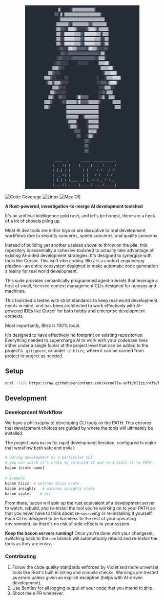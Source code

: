 <p align="center">
  <img src="assets/blizz.png" height="600">
</p>

![Code Coverage](https://img.shields.io/badge/Code%20Coverage-33%25-critical?style=flat)
![Linux](https://github.com/kernelle-soft/blizz/actions/workflows/linux.yml/badge.svg?branch=dev)
![Mac OS](https://github.com/kernelle-soft/blizz/actions/workflows/macos.yml/badge.svg?branch=dev)

**A Rust-powered, investigation-to-merge AI development toolshed**

It's an artificial intelligence gold rush, and let's be honest, there are a heck of a lot of shovels piling up.

Most AI dev tools are either toys or are disruptive to real development workflows due to security concerns, speed concerns, and quality concerns.

Instead of building yet another useless shovel to throw on the pile, this repository is essentially a cohesive toolshed to actually take advantage of existing AI-aided development strategies. It's designed to synergize with tools like Cursor. This isn't vibe coding. Blizz is a _context engineering pipeline_--an entire ecosystem designed to make automatic code generation a reality for real world development.

This suite provides semantically programmed agent rulesets that leverage a host of small, focused context management CLIs designed for humans and machines.

This toolshed's tested with strict standards to keep real-world development needs in mind, and has been architected to work effectively with AI-powered IDEs like Cursor for both hobby and enterprise development contexts.

Most importantly, Blizz is 100% local.

It's designed to have effectively no footprint on existing repositories. Everything needed to supercharge AI to work with your codebase lives either under a single folder at the project level that can be added to the project's `.gitignore`, or under `~/.blizz`, where it can be carried from project to project as needed.

## Setup

```bash
curl -fsSL https://raw.githubusercontent.com/kernelle-soft/blizz/refs/heads/dev/scripts/install.sh | sh
```

## Development

### Development Workflow

We have a philosophy of developing CLI tools on the PATH. This ensures that development choices are guided by where the tools will ultimately be installed.

The project uses `bacon` for rapid development iteration, configured to make that workflow both safe and trivial:

```bash
# During development on a particular CLI
# you can watch it's crate to re-build it and re-install it to PATH. 
bacon [crate name]

# Example
bacon blizz  # watches blizz crate
bacon insights   # watches insights crate
bacon violet    # etc
```

From there, bacon will spin up the rust equivalent of a development server to watch, rebuild, and re-install the tool you're working on to your PATH so that you never have to think about re-`source`ing or re-installing it yourself. Each CLI is designed to be harmless to the rest of your operating environment, so there's no risk of side-effects to your system. 

**Keep the bacon servers running!** Once you're done with your changeset, switching back to the `dev` branch will automatically rebuild and re-install the tools as they are in `dev`.

### Contributing

1. Follow the code quality standards enforced by Violet and more universal tools like Rust's built in linting and compile checks. Warnings are treated as errors unless given an explicit exception (helps with AI-driven development).
2. Use Bentley for all logging output of your code that you intend to ship.
3. Shoot me a PR whenever.
